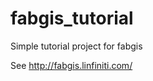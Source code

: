 fabgis_tutorial
===============

Simple tutorial project for fabgis

See http://fabgis.linfiniti.com/
